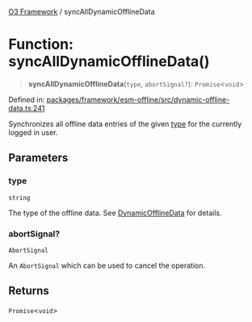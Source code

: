 [O3 Framework](../API.md) / syncAllDynamicOfflineData

# Function: syncAllDynamicOfflineData()

> **syncAllDynamicOfflineData**(`type`, `abortSignal?`): `Promise`\<`void`\>

Defined in: [packages/framework/esm-offline/src/dynamic-offline-data.ts:241](https://github.com/UjjawalPrabhat/openmrs-esm-core/blob/main/packages/framework/esm-offline/src/dynamic-offline-data.ts#L241)

Synchronizes all offline data entries of the given [type](#syncalldynamicofflinedata) for the currently logged in user.

## Parameters

### type

`string`

The type of the offline data. See [DynamicOfflineData](../interfaces/DynamicOfflineData.md) for details.

### abortSignal?

`AbortSignal`

An `AbortSignal` which can be used to cancel the operation.

## Returns

`Promise`\<`void`\>
